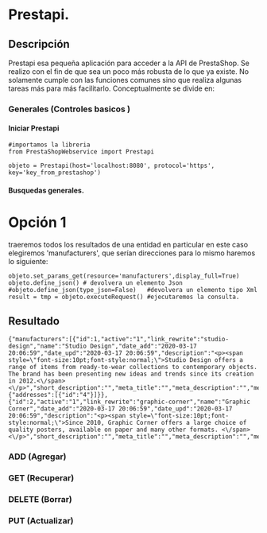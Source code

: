 #   Prestapi.

## Descripción
Prestapi esa pequeña aplicación para acceder a la API de PrestaShop. Se realizo con el fin de que sea un poco más robusta de lo que ya existe. No solamente cumple con las funciones comunes sino que realiza algunas tareas más para más facilitarlo. Conceptualmente se divide en:


### Generales (Controles basicos )

#### Iniciar Prestapi
~~~
#importamos la libreria
from PrestaShopWebservice import Prestapi

objeto = Prestapi(host='localhost:8080', protocol='https', key='key_from_prestashop')
~~~

#### Busquedas generales.

Opción 1
===
traeremos todos los resultados de una entidad en particular en este caso elegiremos 'manufacturers', que serían direcciones para lo mismo haremos lo siguiente:

~~~
objeto.set_params_get(resource='manufacturers',display_full=True)
objeto.define_json() # devolvera un elemento Json
#objeto.define_json(type_json=False)   #devolvera un elemento tipo Xml
result = tmp = objeto.executeRequest() #ejecutaremos la consulta.
~~~

Resultado
--

~~~
{"manufacturers":[{"id":1,"active":"1","link_rewrite":"studio-design","name":"Studio Design","date_add":"2020-03-17 20:06:59","date_upd":"2020-03-17 20:06:59","description":"<p><span style=\"font-size:10pt;font-style:normal;\">Studio Design offers a range of items from ready-to-wear collections to contemporary objects. The brand has been presenting new ideas and trends since its creation in 2012.<\/span><\/p>","short_description":"","meta_title":"","meta_description":"","meta_keywords":"","associations":{"addresses":[{"id":"4"}]}},{"id":2,"active":"1","link_rewrite":"graphic-corner","name":"Graphic Corner","date_add":"2020-03-17 20:06:59","date_upd":"2020-03-17 20:06:59","description":"<p><span style=\"font-size:10pt;font-style:normal;\">Since 2010, Graphic Corner offers a large choice of quality posters, available on paper and many other formats. <\/span><\/p>","short_description":"","meta_title":"","meta_description":"","meta_keywords":""}]}
~~~

### ADD (Agregar)

### GET (Recuperar)

### DELETE (Borrar)

### PUT (Actualizar)